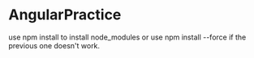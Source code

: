 # AngularPractice
use npm install to install node_modules or use npm install --force if the previous one doesn't work.
